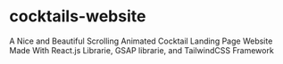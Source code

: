 # cocktails-website
A Nice and Beautiful Scrolling Animated Cocktail Landing Page Website Made With React.js Librarie, GSAP librarie, and TailwindCSS Framework
